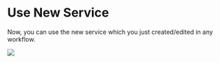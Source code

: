 # Use New Service

Now, you can use the new service which you just created/edited in any workflow.

![](./doc/pic/example/add_service/use_service.gif)
